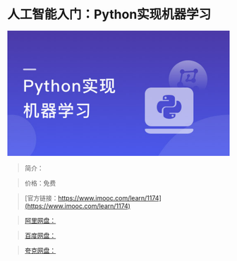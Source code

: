 # 人工智能入门：Python实现机器学习

![img](../../assets/5fe4430c0001d4d205400304.jpg)

> 简介：

> 价格：免费

> [官方链接：https://www.imooc.com/learn/1174](https://www.imooc.com/learn/1174)

> [阿里网盘：]()

> [百度网盘：]()

> [夸克网盘：]()
